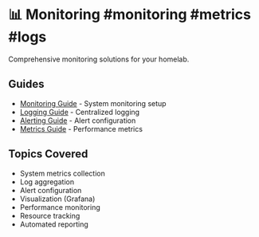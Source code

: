 # 📊 Monitoring #monitoring #metrics #logs

Comprehensive monitoring solutions for your homelab.

## Guides
- [Monitoring Guide](monitoring-guide.md) - System monitoring setup
- [Logging Guide](logging-guide.md) - Centralized logging
- [Alerting Guide](alerting-guide.md) - Alert configuration
- [Metrics Guide](metrics-guide.md) - Performance metrics

## Topics Covered
- System metrics collection
- Log aggregation
- Alert configuration
- Visualization (Grafana)
- Performance monitoring
- Resource tracking
- Automated reporting
